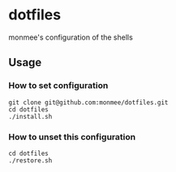 # dotfiles
monmee's configuration of the shells

## Usage

### How to set configuration
```
git clone git@github.com:monmee/dotfiles.git
cd dotfiles
./install.sh
```

### How to unset this configuration
```
cd dotfiles
./restore.sh
```
